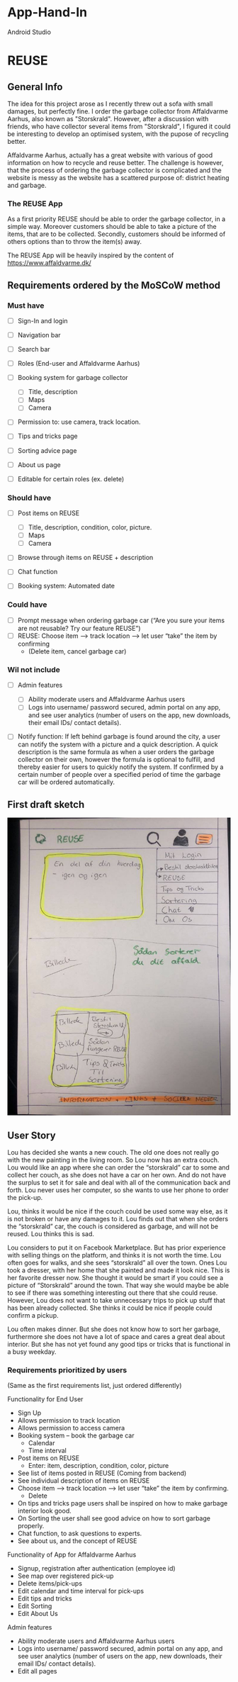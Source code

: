 # App-Hand-In
Android Studio

# REUSE

## General Info

The idea for this project arose as I recently threw out a sofa with small damages, but perfectly fine. 
I order the garbage collector from Affaldvarme Aarhus, also known as  "Storskrald". 
However, after a discussion with friends, who have collector several items from "Storskrald", I figured it could be interesting to develop an optimised system, with the pupose of recycling better.

Affaldvarme Aarhus, actually has a great website with various of good information on how to recycle and reuse better. 
The challenge is however, that the process of ordering the garbage collector is complicated and the website is messy as the website has a scattered purpose of: district heating and garbage.

### The REUSE App
As a first priority REUSE should be able to order the garbage collector, in a simple way. 
Moreover customers should be able to take a picture of the items, that are to be collected.
Secondly, customers should be informed of others options than to throw the item(s) away. 

The REUSE App will be heavily inspired by the content of https://www.affaldvarme.dk/

## Requirements ordered by the MoSCoW method

### Must have
- [ ] Sign-In and login
- [ ] Navigation bar
- [ ] Search bar
- [ ] Roles (End-user and Affaldvarme Aarhus)
- [ ] Booking system for garbage collector
  - [ ] Title, description
  - [ ] Maps
  - [ ] Camera
- [ ] Permission to: use camera, track location.
- [ ] Tips and tricks page
- [ ] Sorting advice page
- [ ] About us page
- [ ] Editable for certain roles (ex. delete)


### Should have
- [ ] Post items on REUSE
     - [ ] Title, description, condition, color, picture.
     - [ ] Maps
     - [ ] Camera
- [ ] Browse through items on REUSE + description 
- [ ] Chat function
- [ ] Booking system: Automated date


### Could have
- [ ] Prompt message when ordering garbage car (“Are you sure your items are not reusable? Try our feature REUSE”)
- [ ] REUSE: Choose item --> track location --> let user “take” the item by confirming 
  - (Delete item, cancel garbage car)


### Wil not include
- [ ] Admin features
    - [ ] Ability moderate users and Affaldvarme Aarhus users
    - [ ] Logs into username/ password secured, admin portal on any app, and see user analytics (number of users on the app, new downloads, their email IDs/ contact details).
    
- [ ] Notify function: 
  If left behind garbage is found around the city, a user can notify the system with a picture and a quick description.
  A quick description is the same formula as when a user orders the garbage collector on their own, however the formula is optional to fulfill, and thereby easier for users 	to quickly notify the system.
  If confirmed by a certain number of people over a specified period of time the garbage car will be ordered automatically. 
 

## First draft sketch

![alt text](https://github.com/Camilla-Moller/App-Hand-In/blob/master/app/src/158432612_3587778344665668_989699080335319988_n.jpg)


## User Story
Lou has decided she wants a new couch. The old one does not really go with the new painting in the living room. So Lou now has an extra couch. Lou would like an app where she can order the “storskrald” car to some and collect her couch, as she does not have a car on her own. And do not have the surplus to set it for sale and deal with all of the communication back and forth. Lou never uses her computer, so she wants to use her phone to order the pick-up. 

Lou, thinks it would be nice if the couch could be used some way else, as it is not broken or have any damages to it. Lou finds out that when she orders the “storskrald” car, the couch is considered as garbage, and will not be reused. Lou thinks this is sad.

Lou considers to put it on Facebook Marketplace. But has prior experience with selling things on the platform, and thinks it is not worth the time.
Lou often goes for walks, and she sees “storskrald” all over the town. Ones Lou took a dresser, with her home that she painted and made it look nice. This is her favorite dresser now. She thought it would be smart if you could see a picture of “Storskrald” around the town. That way she would maybe be able to see if there was something interesting out there that she could reuse. However, Lou does not want to take unnecessary trips to pick up stuff that has been already collected. She thinks it could be nice if people could confirm a pickup. 

Lou often makes dinner. But she does not know how to sort her garbage, furthermore she does not have a lot of space and cares a great deal about interior. But she has not yet found any good tips or tricks that is functional in a busy weekday. 

### Requirements prioritized by users 
(Same as the first requirements list, just ordered differently)

Functionality for End User
-	Sign Up
-	Allows permission to track location
-	Allows permission to access camera
-	Booking system – book the garbage car
    - Calendar
    - Time interval
-	Post items on REUSE
    - Enter: item, description, condition, color, picture
-	See list of items posted in REUSE (Coming from backend)
-	See individual description of items on REUSE
-	Choose item --> track location --> let user “take” the item by confirming.
    - Delete
-	On tips and tricks page users shall be inspired on how to make garbage interior look good.
-	On Sorting the user shall see good advice on how to sort garbage properly. 
-	Chat function, to ask questions to experts.
-	See about us, and the concept of REUSE

Functionality of App for Affaldvarme Aarhus
-	Signup, registration after authentication (employee id)
-	See map over registered pick-up
-	Delete items/pick-ups
-	Edit calendar and time interval for pick-ups
-	Edit tips and tricks
-	Edit Sorting
-	Edit About Us

Admin features
-	Ability moderate users and Affaldvarme Aarhus users
-	Logs into username/ password secured, admin portal on any app, and see user analytics (number of users on the app, new downloads, their email IDs/ contact details).
-	Edit all pages


